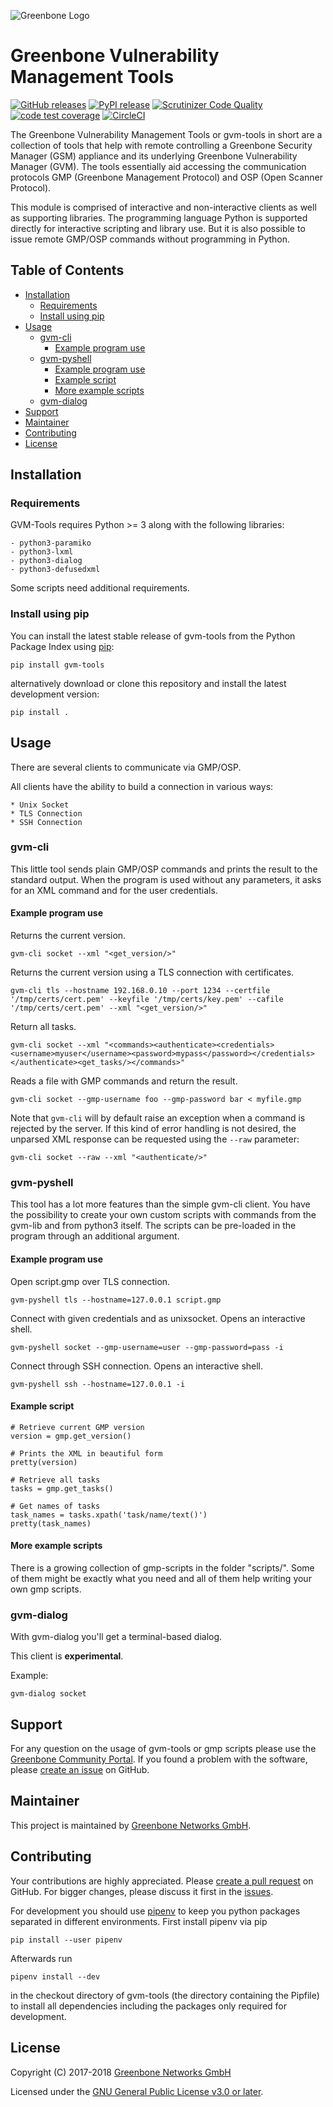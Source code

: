 ![Greenbone Logo](https://www.greenbone.net/wp-content/uploads/gb_logo_resilience_horizontal.png)

# Greenbone Vulnerability Management Tools

[![GitHub releases](https://img.shields.io/github/release/greenbone/gvm-tools.svg)](https://github.com/greenbone/gvm-tools/releases)
[![PyPI release](https://img.shields.io/pypi/v/gvm-tools.svg)](https://pypi.org/project/gvm-tools/)
[![Scrutinizer Code Quality](https://scrutinizer-ci.com/g/greenbone/gvm-tools/badges/quality-score.png?b=master)](https://scrutinizer-ci.com/g/greenbone/gvm-tools/?branch=master)
[![code test coverage](https://codecov.io/gh/greenbone/gvm-tools/branch/master/graph/badge.svg)](https://codecov.io/gh/greenbone/gvm-tools)
[![CircleCI](https://circleci.com/gh/greenbone/gvm-tools/tree/master.svg?style=svg)](https://circleci.com/gh/greenbone/gvm-tools/tree/master)

The Greenbone Vulnerability Management Tools or gvm-tools in short
are a collection of tools that help with remote controlling a
Greenbone Security Manager (GSM) appliance and its underlying Greenbone
Vulnerability Manager (GVM). The tools essentially aid accessing the
communication protocols GMP (Greenbone Management Protocol) and OSP
(Open Scanner Protocol).

This module is comprised of interactive and non-interactive clients as
well as supporting libraries. The programming language Python is
supported directly for interactive scripting and library use. But it is
also possible to issue remote GMP/OSP commands without programming in
Python.

## Table of Contents

* [Installation](#installation)
  * [Requirements](#requirements)
  * [Install using pip](#install-using-pip)
* [Usage](#usage)
  * [gvm-cli](#gvm-cli)
     * [Example program use](#example-program-use)
  * [gvm-pyshell](#gvm-pyshell)
     * [Example program use](#example-program-use-1)
     * [Example script](#example-script)
     * [More example scripts](#more-example-scripts)
  * [gvm-dialog](#gvm-dialog)
* [Support](#support)
* [Maintainer](#maintainer)
* [Contributing](#contributing)
* [License](#license)

## Installation

### Requirements

GVM-Tools requires Python >= 3 along with the following libraries:

    - python3-paramiko
    - python3-lxml
    - python3-dialog
    - python3-defusedxml

Some scripts need additional requirements.

### Install using pip

You can install the latest stable release of gvm-tools from the Python Package Index using [pip](https://pip.pypa.io/):

    pip install gvm-tools

alternatively download or clone this repository and install the latest development version:

    pip install .

## Usage

There are several clients to communicate via GMP/OSP.

All clients have the ability to build a connection in various ways:

    * Unix Socket
    * TLS Connection
    * SSH Connection

### gvm-cli

This little tool sends plain GMP/OSP commands and prints the result to
the standard output. When the program is used without any parameters, it
asks for an XML command and for the user credentials.

#### Example program use

Returns the current version.

```
gvm-cli socket --xml "<get_version/>"
```

Returns the current version using a TLS connection with certificates.

```
gvm-cli tls --hostname 192.168.0.10 --port 1234 --certfile '/tmp/certs/cert.pem' --keyfile '/tmp/certs/key.pem' --cafile '/tmp/certs/cert.pem' --xml "<get_version/>"
```

Return all
tasks.

```
gvm-cli socket --xml "<commands><authenticate><credentials><username>myuser</username><password>mypass</password></credentials></authenticate><get_tasks/></commands>"
```

Reads a file with GMP commands and return the result.

```
gvm-cli socket --gmp-username foo --gmp-password bar < myfile.gmp
```

Note that `gvm-cli` will by default raise an exception when a command is
rejected by the server. If this kind of error handling is not desired, the
unparsed XML response can be requested using the `--raw` parameter:

```
gvm-cli socket --raw --xml "<authenticate/>"
```

### gvm-pyshell

This tool has a lot more features than the simple gvm-cli client. You
have the possibility to create your own custom scripts with commands
from the gvm-lib and from python3 itself. The scripts can be pre-loaded
in the program through an additional argument.

#### Example program use

Open script.gmp over TLS connection.

```
gvm-pyshell tls --hostname=127.0.0.1 script.gmp
```

Connect with given credentials and as unixsocket. Opens an interactive
shell.

```
gvm-pyshell socket --gmp-username=user --gmp-password=pass -i
```

Connect through SSH connection. Opens an interactive shell.

```
gvm-pyshell ssh --hostname=127.0.0.1 -i
```

#### Example script

```
# Retrieve current GMP version
version = gmp.get_version()

# Prints the XML in beautiful form
pretty(version)

# Retrieve all tasks
tasks = gmp.get_tasks()

# Get names of tasks
task_names = tasks.xpath('task/name/text()')
pretty(task_names)
```

#### More example scripts

There is a growing collection of gmp-scripts in the folder "scripts/".
Some of them might be exactly what you need and all of them help writing
your own gmp scripts.

### gvm-dialog

With gvm-dialog you'll get a terminal-based dialog.

This client is **experimental**.

Example:

```
gvm-dialog socket
```

## Support

For any question on the usage of gvm-tools or gmp scripts please use the [Greenbone Community Portal](https://community.greenbone.net/c/gmp). If you found a problem with the software, please [create an issue](https://github.com/greenbone/gvm-tools/issues) on GitHub.

## Maintainer

This project is maintained by [Greenbone Networks GmbH](https://www.greenbone.net/).

## Contributing

Your contributions are highly appreciated. Please [create a pull request](https://github.com/greenbone/gvm-tools/pulls) on GitHub. For bigger changes, please discuss it first in the [issues](https://github.com/greenbone/gvm-tools/issues).

For development you should use [pipenv](https://pipenv.readthedocs.io/en/latest/)
to keep you python packages separated in different environments. First install
pipenv via pip

    pip install --user pipenv

Afterwards run

    pipenv install --dev

in the checkout directory of gvm-tools (the directory containing the Pipfile) to
install all dependencies including the packages only required for development.

## License

Copyright (C) 2017-2018 [Greenbone Networks GmbH](https://www.greenbone.net/)

Licensed under the [GNU General Public License v3.0 or later](LICENSE).
